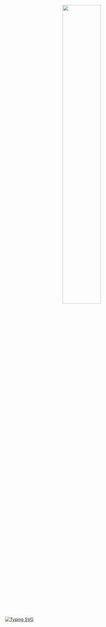 <div align="center">

<img width=50% bottom=20px src="https://github.com/carolbarbosa101/carolbarbosa101/assets/44561610/33bdfb39-ffe2-4133-8716-8da8c8587e3b"/>

</div>

<br>
<br> 

[![Typing SVG](https://readme-typing-svg.herokuapp.com?font=Fira+Code&weight=150&size=25&duration=4000&pause=1000&color=F73D9F&center=true&vCenter=true&random=false&width=1000&lines=Hello%2C+my+name+is+Heloíse+Bastos;I'm+a+Computer+Engineering+student;Welcome)](https://git.io/typing-svg)


<br>
<br>

